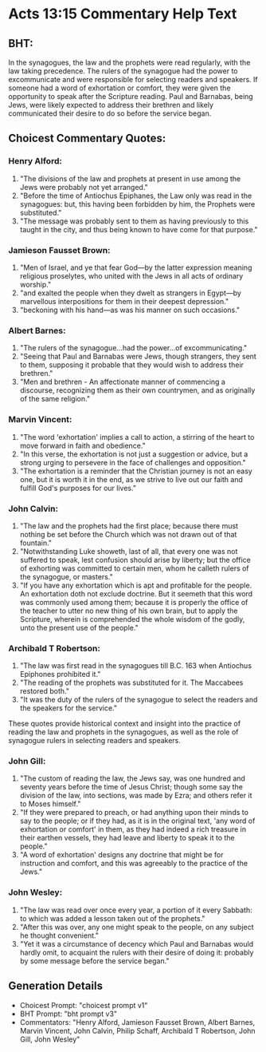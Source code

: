 # Acts 13:15 Commentary Help Text

## BHT:
In the synagogues, the law and the prophets were read regularly, with the law taking precedence. The rulers of the synagogue had the power to excommunicate and were responsible for selecting readers and speakers. If someone had a word of exhortation or comfort, they were given the opportunity to speak after the Scripture reading. Paul and Barnabas, being Jews, were likely expected to address their brethren and likely communicated their desire to do so before the service began.

## Choicest Commentary Quotes:
### Henry Alford:
1. "The divisions of the law and prophets at present in use among the Jews were probably not yet arranged."
2. "Before the time of Antiochus Epiphanes, the Law only was read in the synagogues: but, this having been forbidden by him, the Prophets were substituted."
3. "The message was probably sent to them as having previously to this taught in the city, and thus being known to have come for that purpose."

### Jamieson Fausset Brown:
1. "Men of Israel, and ye that fear God—by the latter expression meaning religious proselytes, who united with the Jews in all acts of ordinary worship." 
2. "and exalted the people when they dwelt as strangers in Egypt—by marvellous interpositions for them in their deepest depression." 
3. "beckoning with his hand—as was his manner on such occasions."

### Albert Barnes:
1. "The rulers of the synagogue...had the power...of excommunicating." 
2. "Seeing that Paul and Barnabas were Jews, though strangers, they sent to them, supposing it probable that they would wish to address their brethren." 
3. "Men and brethren - An affectionate manner of commencing a discourse, recognizing them as their own countrymen, and as originally of the same religion."

### Marvin Vincent:
1. "The word 'exhortation' implies a call to action, a stirring of the heart to move forward in faith and obedience."
2. "In this verse, the exhortation is not just a suggestion or advice, but a strong urging to persevere in the face of challenges and opposition."
3. "The exhortation is a reminder that the Christian journey is not an easy one, but it is worth it in the end, as we strive to live out our faith and fulfill God's purposes for our lives."

### John Calvin:
1. "The law and the prophets had the first place; because there must nothing be set before the Church which was not drawn out of that fountain."
2. "Notwithstanding Luke showeth, last of all, that every one was not suffered to speak, lest confusion should arise by liberty; but the office of exhorting was committed to certain men, whom he calleth rulers of the synagogue, or masters."
3. "If you have any exhortation which is apt and profitable for the people. An exhortation doth not exclude doctrine. But it seemeth that this word was commonly used among them; because it is properly the office of the teacher to utter no new thing of his own brain, but to apply the Scripture, wherein is comprehended the whole wisdom of the godly, unto the present use of the people."

### Archibald T Robertson:
1. "The law was first read in the synagogues till B.C. 163 when Antiochus Epiphones prohibited it." 
2. "The reading of the prophets was substituted for it. The Maccabees restored both."
3. "It was the duty of the rulers of the synagogue to select the readers and the speakers for the service."

These quotes provide historical context and insight into the practice of reading the law and prophets in the synagogues, as well as the role of synagogue rulers in selecting readers and speakers.

### John Gill:
1. "The custom of reading the law, the Jews say, was one hundred and seventy years before the time of Jesus Christ; though some say the division of the law, into sections, was made by Ezra; and others refer it to Moses himself."
2. "If they were prepared to preach, or had anything upon their minds to say to the people; or if they had, as it is in the original text, 'any word of exhortation or comfort' in them, as they had indeed a rich treasure in their earthen vessels, they had leave and liberty to speak it to the people."
3. "A word of exhortation' designs any doctrine that might be for instruction and comfort, and this was agreeably to the practice of the Jews."

### John Wesley:
1. "The law was read over once every year, a portion of it every Sabbath: to which was added a lesson taken out of the prophets." 
2. "After this was over, any one might speak to the people, on any subject he thought convenient." 
3. "Yet it was a circumstance of decency which Paul and Barnabas would hardly omit, to acquaint the rulers with their desire of doing it: probably by some message before the service began."


## Generation Details
- Choicest Prompt: "choicest prompt v1"
- BHT Prompt: "bht prompt v3"
- Commentators: "Henry Alford, Jamieson Fausset Brown, Albert Barnes, Marvin Vincent, John Calvin, Philip Schaff, Archibald T Robertson, John Gill, John Wesley"
